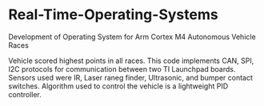 # Real-Time-Operating-Systems
Development of Operating System for Arm Cortex M4 Autonomous Vehicle Races

Vehicle scored highest points in all races. This code implements CAN, SPI, I2C protocols for communication between two TI Launchpad boards.
Sensors used were IR, Laser raneg finder, Ultrasonic, and bumper contact switches. Algorithm used to control the vehicle is a lightweight PID controller.






